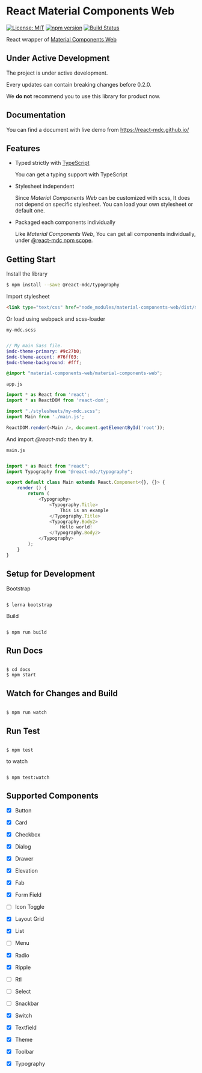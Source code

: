 React Material Components Web
=============================

[![License: MIT](https://img.shields.io/github/license/mashape/apistatus.svg)](https://opensource.org/licenses/MIT)
[![npm version](https://badge.fury.io/js/react-material-components-web.svg)](https://www.npmjs.com/package/react-material-components-web)
[![Build Status](https://img.shields.io/travis/react-mdc/react-material-components-web.svg)](https://travis-ci.org/react-mdc/react-material-components-web)


React wrapper of [Material Components Web](
https://github.com/material-components/material-components-web)

Under Active Development
------------------------

The project is under active development.

Every updates can contain breaking changes before 0.2.0.

We **do not** recommend you to use this library for product now.

Documentation
-------------

You can find a document with live demo from https://react-mdc.github.io/

Features
--------

*  Typed strictly with [TypeScript](http://typescriptlang.org)

   You can get a typing support with TypeScript

*  Stylesheet independent

   Since *Material Components Web* can be customized with scss,
   It does not depend on specific stylesheet.
   You can load your own stylesheet or default one.

*  Packaged each components individually

   Like *Material Components Web*, You can get all components individually,
   under [@react-mdc npm scope](https://www.npmjs.com/%7Ereact-mdc).

Getting Start
-------------

Install the library

``` bash
$ npm install --save @react-mdc/typography
```

Import stylesheet

``` html
<link type="text/css" href="node_modules/material-components-web/dist/material-components-web.min.css" rel="stylesheet" />

```

Or load using webpack and scss-loader

`my-mdc.scss`
``` scss

// My main Sass file.
$mdc-theme-primary: #9c27b0;
$mdc-theme-accent: #76ff03;
$mdc-theme-background: #fff;

@import "material-components-web/material-components-web";

```

`app.js`
``` javascript
import * as React from 'react';
import * as ReactDOM from 'react-dom';

import "./stylesheets/my-mdc.scss";
import Main from './main.js';

ReactDOM.render(<Main />, document.getElementById('root'));

```

And import *@react-mdc* then try it.

`main.js`
``` typescript

import * as React from "react";
import Typography from "@react-mdc/typography";

export default class Main extends React.Component<{}, {}> {
    render () {
        return (
            <Typography>
                <Typography.Title>
                    This is an example
                </Typography.Title>
                <Typography.Body2>
                    Hello world!
                </Typography.Body2>
            </Typography>
        );
    }
}

```

Setup for Development
---------------------

Bootstrap

``` shell

$ lerna bootstrap

```

Build

``` shell

$ npm run build

```


Run Docs
--------

``` shell

$ cd docs
$ npm start

```

Watch for Changes and Build
---------------------------

``` shell

$ npm run watch

```


Run Test
--------

``` shell

$ npm test

```

to watch

``` shell

$ npm test:watch

```

Supported Components
--------------------

- [x] Button

- [x] Card

- [x] Checkbox

- [x] Dialog

- [x] Drawer

- [x] Elevation

- [x] Fab

- [x] Form Field

- [ ] Icon Toggle

- [x] Layout Grid

- [x] List

- [ ] Menu

- [x] Radio

- [x] Ripple

- [ ] Rtl

- [ ] Select

- [ ] Snackbar

- [x] Switch

- [x] Textfield

- [x] Theme

- [x] Toolbar

- [x] Typography
